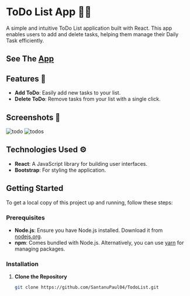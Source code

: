 # ToDo List App 🧑‍💻

A simple and intuitive ToDo List application built with React. This app enables users to add and delete tasks, helping them manage their Daily Task efficiently.

## See The [App](link)

## Features 🌟

- **Add ToDo**: Easily add new tasks to your list.
- **Delete ToDo**: Remove tasks from your list with a single click.

## Screenshots 📸

![todo](https://github.com/user-attachments/assets/9825625c-5349-4b8a-8454-039d11774bee)
![todos](https://github.com/user-attachments/assets/cd2e8f1b-abfe-4941-9d8c-6cb53b3f48ec)


## Technologies Used ⚙️

- **React**: A JavaScript library for building user interfaces.
- **Bootstrap**: For styling the application.


## Getting Started

To get a local copy of this project up and running, follow these steps:

### Prerequisites

- **Node.js**: Ensure you have Node.js installed. Download it from [nodejs.org](https://nodejs.org/).
- **npm**: Comes bundled with Node.js. Alternatively, you can use [yarn](https://classic.yarnpkg.com/) for managing packages.

### Installation

1. **Clone the Repository**

   ```bash
   git clone https://github.com/SantanuPaul04/TodoList.git
